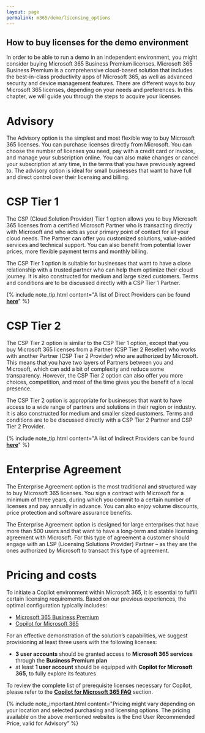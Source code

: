 ```yaml
---
layout: page
permalink: m365/demo/licensing_options
---
```


## How to buy licenses for the demo environment

In order to be able to run a demo in an independent environment, you might consider buying Microsoft 365 Business Premium licenses. Microsoft 365 Business Premium is a comprehensive cloud-based solution that includes the best-in-class productivity apps of Microsoft 365, as well as advanced security and device management features. There are different ways to buy Microsoft 365 licenses, depending on your needs and preferences. In this chapter, we will guide you through the steps to acquire your licenses.  

# Advisory

The Advisory option is the simplest and most flexible way to buy Microsoft 365 licenses. You can purchase licenses directly from Microsoft. You can choose the number of licenses you need, pay with a credit card or invoice, and manage your subscription online. You can also make changes or cancel your subscription at any time, in the terms that you have previously agreed to. The advisory option is ideal for small businesses that want to have full and direct control over their licensing and billing.

# CSP Tier 1

The CSP (Cloud Solution Provider) Tier 1 option allows you to buy Microsoft 365 licenses from a certified Microsoft Partner who is transacting directly with Microsoft and who acts as your primary point of contact for all your cloud needs. The Partner can offer you customized solutions, value-added services and technical support. You can also benefit from potential lower prices, more flexible payment terms and monthly billing. 

The CSP Tier 1 option is suitable for businesses that want to have a close relationship with a trusted partner who can help them optimize their cloud journey. It is also constructed for medium and large sized customers. Terms and conditions are to be discussed directly with a CSP Tier 1 Partner.

{% include note_tip.html content="A list of Direct Providers can be found <a href='https://appsource.microsoft.com/en-us/marketplace/partner-dir'><strong>here</strong></a>" %}

# CSP Tier 2

The CSP Tier 2 option is similar to the CSP Tier 1 option, except that you buy Microsoft 365 licenses from a Partner (CSP Tier 2 Reseller) who works with another Partner (CSP Tier 2 Provider) who are authorized by Microsoft. This means that you have two layers of Partners between you and Microsoft, which can add a bit of complexity and reduce some transparency. However, the CSP Tier 2 option can also offer you more choices, competition, and most of the time gives you the benefit of a local presence. 

The CSP Tier 2 option is appropriate for businesses that want to have access to a wide range of partners and solutions in their region or industry. It is also constructed for medium and smaller sized customers. Terms and conditions are to be discussed directly with a CSP Tier 2 Partner and CSP Tier 2 Provider.

{% include note_tip.html content="A list of Indirect Providers can be found <a href='https://partner.microsoft.com/en-US/partnership/cloud-solution-provider/find-a-provider'><strong>here</strong></a>" %}


# Enterprise Agreement

The Enterprise Agreement option is the most traditional and structured way to buy Microsoft 365 licenses. You sign a contract with Microsoft for a minimum of three years, during which you commit to a certain number of licenses and pay annually in advance. You can also enjoy volume discounts, price protection and software assurance benefits. 

The Enterprise Agreement option is designed for large enterprises that have more than 500 users and that want to have a long-term and stable licensing agreement with Microsoft. For this type of agreement a customer should engage with an LSP (Licensing Solutions Provider) Partner – as they are the ones authorized by Microsoft to transact this type of agreement. 

# Pricing and costs

To initiate a Copilot environment within Microsoft 365, it is essential to fulfill certain licensing requirements. Based on our previous experiences, the optimal configuration typically includes:

- [Microsoft 365 Business Premium](https://www.microsoft.com/en-us/microsoft-365/business/compare-all-microsoft-365-business-products)
- [Copilot for Microsoft 365](https://www.microsoft.com/en-us/microsoft-365/enterprise/copilot-for-microsoft-365#Pricing)

For an effective demonstration of the solution’s capabilities, we suggest provisioning at least three users with the following licenses:

- **3 user accounts** should be granted access to **Microsoft 365 services** through the **Business Premium plan**
- at least **1 user account** should be equipped with **Copilot for Microsoft 365**, to fully explore its features

To review the complete list of prerequisite licenses necessary for Copilot, please refer to the [**Copilot for Microsoft 365 FAQ**](https://www.microsoft.com/en-us/microsoft-365/enterprise/copilot-for-microsoft-365#FAQ) section.

{% include note_important.html content="Pricing might vary depending on your location and selected purchasing and licensing options. The pricing available on the above mentioned websites is the End User Recommended Price, valid for Advisory" %}
